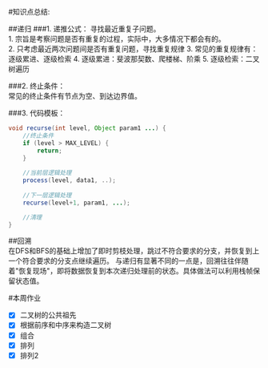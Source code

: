 #知识点总结:

##递归
###1. 递推公式：
    寻找最近重复子问题。  
        1. 宗旨是考察问题是否有重复的过程，实际中，大多情况下都会有的。  
        2. 只考虑最近两次问题间是否有重复问题，寻找重复规律
        3. 常见的重复规律有：逐级累进、逐级检索
        4. 逐级累进：斐波那契数、爬楼梯、阶乘
        5. 逐级检索：二叉树遍历
        
###2. 终止条件：        
    常见的终止条件有节点为空、到达边界值。
    
###3. 代码模板：   
```java
void recurse(int level, Object param1 ...) {
    //终止条件
    if (level > MAX_LEVEL) {
        return;
    }   
    
    //当前层逻辑处理
    process(level, data1, ..); 
    
    //下一层逻辑处理
    recurse(level+1, param1, ...);

    //清理
}
```
        
        
##回溯        
    在DFS和BFS的基础上增加了即时剪枝处理，跳过不符合要求的分支，并恢复到上一个符合要求的分支点继续遍历。
    与递归有显著不同的一点是，回溯往往伴随着"恢复现场"，即将数据恢复到本次递归处理前的状态。具体做法可以利用栈帧保留状态值。
        
#本周作业
-[X] 二叉树的公共祖先
-[X] 根据前序和中序来构造二叉树
-[X] 组合
-[X] 排列 
-[X] 排列2
